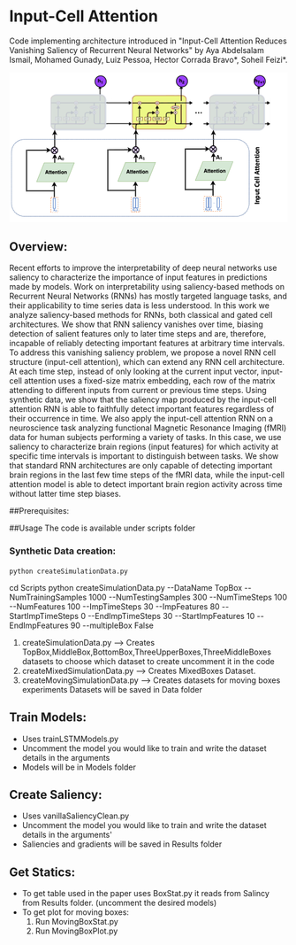 # Input-Cell Attention
Code implementing architecture introduced in "Input-Cell Attention Reduces Vanishing Saliency of Recurrent Neural Networks" by
Aya Abdelsalam Ismail, Mohamed Gunady, Luiz Pessoa, Hector Corrada Bravo*, Soheil Feizi*.

![alt text](Images/cellAttentionLstm.png)

## Overview:
Recent efforts to improve the interpretability of deep neural networks use saliency to characterize the importance of input features in predictions made by models. Work on interpretability using saliency-based methods on Recurrent Neural Networks (RNNs) has mostly targeted language tasks, and their applicability to time series data is less understood. In this work we analyze saliency-based methods for RNNs, both classical and gated cell architectures. We show that RNN saliency vanishes over time, biasing detection of salient features only to later time steps and are, therefore, incapable of reliably detecting important features at arbitrary time intervals. To address this vanishing saliency problem, we propose a novel RNN cell structure (input-cell attention), which can extend any RNN cell architecture. At each time step, instead of only looking at the current input vector, input-cell attention uses a fixed-size matrix embedding, each row of the matrix attending to different inputs from current or previous time steps.  Using synthetic data, we show that the saliency map produced by the input-cell attention RNN is able to faithfully detect important features regardless of their occurrence in time. We also apply the input-cell attention RNN on a neuroscience task analyzing functional Magnetic Resonance Imaging (fMRI) data for human subjects performing a variety of tasks. In this case, we use saliency to characterize brain regions (input features) for which activity at specific time intervals is important to distinguish between tasks. We show that standard RNN architectures are only capable of detecting important brain regions in the last few time steps of the fMRI data, while the input-cell attention model is able to detect important brain region activity across time without latter time step biases. 

##Prerequisites:

##Usage
The code is available under scripts folder
### Synthetic Data creation:
```python createSimulationData.py```

cd Scripts
python createSimulationData.py --DataName TopBox           --NumTrainingSamples 1000 --NumTestingSamples 300 --NumTimeSteps 100 --NumFeatures 100 --ImpTimeSteps  30 --ImpFeatures  80 --StartImpTimeSteps 0 --EndImpTimeSteps 30 --StartImpFeatures 10 --EndImpFeatures  90 --multipleBox False
1. createSimulationData.py --> Creates TopBox,MiddleBox,BottomBox,ThreeUpperBoxes,ThreeMiddleBoxes datasets to choose which dataset to create uncomment it in the code
2. createMixedSimulationData.py --> Creates MixedBoxes Dataset.
3. createMovingSimulationData.py --> Creates datasets for moving boxes experiments
Datasets will be saved in Data folder
## Train Models:
- Uses trainLSTMModels.py
- Uncomment the model you would like to train and write the dataset details in the arguments
- Models will be in Models folder
## Create Saliency:
- Uses vanillaSaliencyClean.py
- Uncomment the model you would like to train and write the dataset details in the arguments'
- Saliencies and gradients will be saved in Results folder
## Get Statics:
-  To get table used in the paper uses BoxStat.py it reads from Salincy from Results folder. (uncomment the desired models)
-  To get plot for moving boxes:
    1. Run MovingBoxStat.py
    2. Run MovingBoxPlot.py
